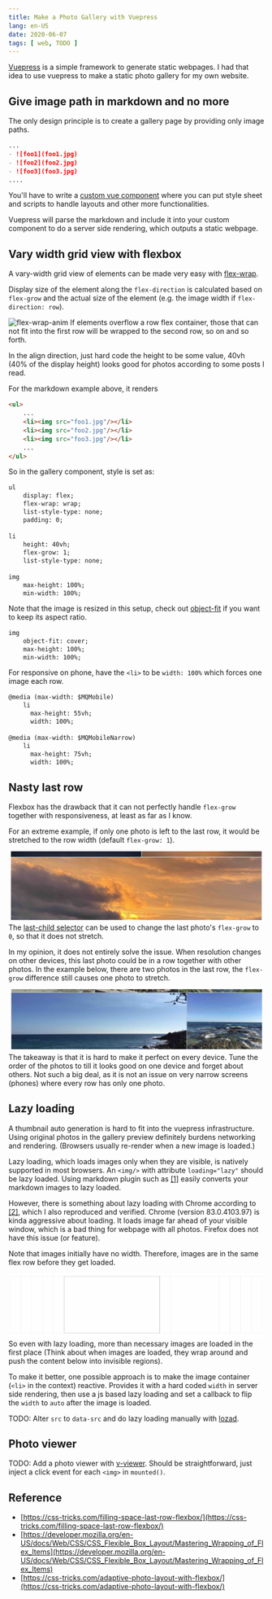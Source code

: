 ```yaml
---
title: Make a Photo Gallery with Vuepress
lang: en-US
date: 2020-06-07
tags: [ web, TODO ]
---
```


[Vuepress](https://github.com/vuejs/vuepress) is a simple framework to generate static webpages.
I had that idea to use vuepress to make a static photo gallery for my own website.

<!-- more -->

## Give image path in markdown and no more 

The only design principle is to create a gallery page by providing only image paths.

``` md
...
- ![foo1](foo1.jpg)
- ![foo2](foo2.jpg)
- ![foo3](foo3.jpg)
....
```

You'll have to write a [custom vue component](https://vuepress.vuejs.org/theme/default-theme-config.html#custom-layout-for-specific-pages) where you can put style sheet and scripts to handle layouts and other more functionalities.

Vuepress will parse the markdown and include it into your custom component to do a server side rendering, which outputs a static webpage.

## Vary width grid view with flexbox

A vary-width grid view of elements can be made very easy with [flex-wrap](https://developer.mozilla.org/en-US/docs/Web/CSS/flex-wrap).

Display size of the element along the `flex-direction` is calculated based on `flex-grow` and the actual size of the element (e.g. the image width if `flex-direction: row`).

![flex-wrap-anim](https://i0.wp.com/css-tricks.com/wp-content/uploads/2014/03/flexbox-space-filling.gif)
If elements overflow a row flex container, those that can not fit into the first row will be wrapped to the second row,  so on and so forth.

In the align direction, just hard code the height to be some value, 40vh (40% of the display height) looks good for photos according to some posts I read.

For the markdown example above, it renders

``` html
<ul>
    ...
    <li><img src="foo1.jpg"/></li>
    <li><img src="foo2.jpg"/></li>
    <li><img src="foo3.jpg"/></li>
    ...
</ul>
```

So in the gallery component, style is set as:
``` stylus
ul
    display: flex;
    flex-wrap: wrap;
    list-style-type: none;
    padding: 0;

li
    height: 40vh;
    flex-grow: 1;
    list-style-type: none;

img
    max-height: 100%;
    min-width: 100%;
```

Note that the image is resized in this setup, check out [object-fit](https://developer.mozilla.org/en-US/docs/Web/CSS/object-fit) if you want to keep its aspect ratio.

``` stylus
img
    object-fit: cover;
    max-height: 100%;
    min-width: 100%;
```

For responsive on phone, have the `<li>` to be `width: 100%` which forces one image each row.
``` stylus
@media (max-width: $MQMobile)
    li
      max-height: 55vh;
      width: 100%;

@media (max-width: $MQMobileNarrow)
    li
      max-height: 75vh;
      width: 100%;
```

## Nasty last row

Flexbox has the drawback that it can not perfectly handle `flex-grow` together with responsiveness, at least as far as I know.

For an extreme example, if only one photo is left to the last row, it would be stretched to the row width (default `flex-grow: 1`).

![make-a-photo-gallery-with-vuepress_last-row-stretch](./static/make-a-photo-gallery-with-vuepress_last-row-stretch.jpg)
The [last-child selector](http://localhost:8080/posts/make-a-photo-gallery-with-vuepress.html) can be used to change the last photo's `flex-grow` to `0`, so that it does not stretch.

In my opinion, it does not entirely solve the issue. When resolution changes on other devices, this last photo could be in a row together with other photos. In the example below, there are two photos in the last row, the `flex-grow` difference still causes one photo to stretch.

![make-a-photo-gallery-with-vuepress_last-child-selector.jpg](./static/make-a-photo-gallery-with-vuepress_last-child-selector.jpg)
The takeaway is that it is hard to make it perfect on every device. Tune the order of the photos to till it looks good on one device and forget about others. Not such a big deal, as it is not an issue on very narrow screens (phones) where every row has only one photo.

## Lazy loading

A thumbnail auto generation is hard to fit into the vuepress infrastructure.
Using original photos in the gallery preview definitely burdens networking and rendering. (Browsers usually re-render when a new image is loaded.)

Lazy loading, which loads images only when they are visible, is natively supported in most browsers.
An `<img/>` with attribute `loading="lazy"` should be lazy loaded.
Using markdown plugin such as [[1]](https://github.com/ruanyf/markdown-it-image-lazy-loading) easily converts your markdown images to lazy loaded.

However, there is something about lazy loading with Chrome according to [[2]](https://stackoverflow.com/questions/57753240/native-lazy-loading-loading-lazy-not-working-even-with-flags-enabled), which I also reproduced and verified.
Chrome (version 83.0.4103.97) is kinda aggressive about loading.
It loads image far ahead of your visible window, which is a bad thing for webpage with all photos.
Firefox does not have this issue (or feature).

Note that images initially have no width. Therefore, images are in the same flex row before they get loaded. 

![make-a-photo-gallery-with-vuepress_initial-one-row.jpg](./static/make-a-photo-gallery-with-vuepress_initial-one-row.jpg)
So even with lazy loading, more than necessary images are loaded in the first place (Think about when images are loaded, they wrap around and push the content below into invisible regions).

To make it better, one possible approach is to make the image container (`<li>` in the context) reactive.
Provides it with a hard coded `width` in server side rendering, then use a js based lazy loading and set a callback to flip the `width` to `auto` after the image is loaded.

TODO: Alter `src` to `data-src` and do lazy loading manually with [lozad](https://github.com/ApoorvSaxena/lozad.js/).

## Photo viewer

TODO: Add a photo viewer with [v-viewer](https://github.com/mirari/v-viewer).
Should be straightforward, just inject a click event for each `<img>` in `mounted()`.


## Reference
- [https://css-tricks.com/filling-space-last-row-flexbox/](https://css-tricks.com/filling-space-last-row-flexbox/)
- [https://developer.mozilla.org/en-US/docs/Web/CSS/CSS_Flexible_Box_Layout/Mastering_Wrapping_of_Flex_Items](https://developer.mozilla.org/en-US/docs/Web/CSS/CSS_Flexible_Box_Layout/Mastering_Wrapping_of_Flex_Items)
- [https://css-tricks.com/adaptive-photo-layout-with-flexbox/](https://css-tricks.com/adaptive-photo-layout-with-flexbox/)
